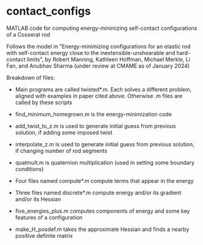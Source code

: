 # contact_configs
MATLAB code for computing energy-minimizing self-contact configurations of a Cosserat rod

Follows the model in "Energy-minimizing configurations for an elastic rod with self-contact
energy close to the inextensible-unshearable and hard-contact limits", by 
Robert Manning, Kathleen Hoffman, Michael Merkle, Li Fan, and Anubhav Sharma (under review
at CMAME as of January 2024)

Breakdown of files:

* Main programs are called twisted*.m.  Each solves a different problem, aligned with examples in paper cited above.  Otherwise .m files are called by these scripts

* find_minimum_homegrown.m is the energy-minimization code

* add_twist_to_z.m is used to generate initial guess from previous solution, if adding some imposed twist
* interpolate_z.m is used to generate initial guess from previous solution, if changing number of rod segments

* quatmult.m is quaternion multiplication (used in setting some boundary conditions)
 
* Four files named compute*.m compute terms that appear in the energy
* Three files named discrete*.m compute energy and/or its gradient and/or its Hessian
* five_energies_plus.m computes components of energy and some key features of a configuration

* make_H_posdef.m takes the approximate Hessian and finds a nearby positive definite matrix
